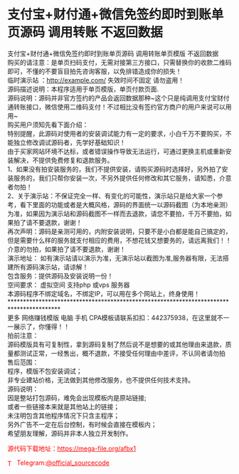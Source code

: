 # 支付宝+财付通+微信免签约即时到账单页源码 调用转账 不返回数据

支付宝+财付通+微信免签约即时到账单页源码 调用转账单页模版 不返回数据<br>购买的请注意：是单页扫码支付，无需对接第三方接口，只需替换你的收款二维码即可，不懂的不要盲目拍先咨询客服，以免排错造成你的损失！<br>临时演示站 ：http://example.com/ 失效时间不固定 请勿盗用！<br>源码描述说明：本程序适用于单页模版，单页付款页面.<br>源码说明：源码并非官方签约的产品会返回数据那种~这个只是纯调用支付宝财付通转账接口，微信使用二维码支付！不过相比没有签约官方商户的用户来说可以用用~<br>购买用户须知先看下面介绍：<br>特别提醒，此源码对使用者的安装调试能力有一定的要求，小白千万不要购买，不能独立修改调试源码者，先学好基础知识！<br>由于买家网站环境不达标，或者错误操作导致无法运行，可通过更换主机或重新安装解决，不提供免费修复和退款服务。<br>1、如果没有拍安装服务的，我们不提供安装，请购买源码时选择好，另外拍了安装服务的，我们只帮你安装一次，不另外提供任何修改和其它服务，请知悉，介意者勿拍！<br>2、关于演示站：不保证完全一样、有变化的可能性，演示站只是给大家一个参考，看下里面的功能或者是大概风格，源码的界面统一以源码截图（为本地亲测）为准，如果因为演示站和源码截图不一样而去退款，请您不要拍，千万不要拍，如果拍了请不要退款，谢谢！<br>再次声明：源码是亲测可用的，内附安装说明，只要不是小白都是能自己搞定的，但是需要什么样的服务就支付相应的费用，不想花钱又想要务的，请远离我们！！介意的勿拍，如果拍了请不要退款，谢谢！<br>演示地址： 如有演示站请以演示为准，无演示站以截图为准,服务器有限，无法搭建所有源码演示站，请谅解！<br>包含服务：提供源码及安装说明一份！<br>空间要求： 虚拟空间 支持php 或vps 服务器<br>本源码程序不绑定域名，不绑定IP，可以用在多个网站上，终身使用！<br>****************************************************************************************<br>更多 网络赚钱模版 电脑 手机 CPA模板请联系扣扣：442375938，在这里就不一一展示了，你懂得！！<br>拍前注意：<br>源码模版具有可复制性，拿到源码复制了然后说不是想要的或其他理由来退款，质量都测试正常，一经售出，概不退款，不接受任何理由中差评，不认同者请勿拍<br>售后范围：<br>程序，模版不包安装调试；<br>非专业建站价格，无法做到其他修改服务，也不提供任何技术支持。<br>源码说明：<br>因是整站打包源码，难免会出现模板内是原站链接;<br>或者一些链接本来就是其他站上的链接；<br>未注明包含其他程序情况下只含主程序；<br>另外广告不一定在后台控制，有时候会直接在模板内；<br>希望朋友理解，源码并非本人独立开发制作。<br>


<p style="color: red;">源代码下载地址：<a href="https://mega-file.org/afbx1" style="color: red;">https://mega-file.org/afbx1</a></p><p style="color: red;"><img src="https://cdn-icons-png.flaticon.com/512/2111/2111646.png" alt="Telegram Icon" style="width: 16px; vertical-align: middle; margin-right: 5px;">Telegram:<a href="https://t.me/official_sourcecode" style="color: red;">@official_sourcecode</a></p>